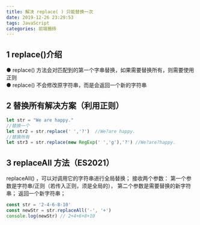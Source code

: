 ```yaml
---
title: 解决 replace( ) 只能替换一次
date: 2019-12-26 23:29:53
tags: JavaScript
categories: 前端搬砖
---
```

## 1 replace()介绍

● replace() 方法会对匹配到的第一个字串替换，如果需要替换所有，则需要使用正则\
● replace() 不会修改原字符串，而是会返回一个新的字符串

## 2 替换所有解决方案（利用正则）

```js
let str = "We are happy."
//替换一个
let str2 = str.replace(' ','?')  //We?are happy.
//替换所有
let str3 = str.replace(new RegExp(' ','g'),'?') //We?are?happy.
```

## 3 replaceAll 方法（ES2021）

replaceAll() ，可以对调用它的字符串进行全局替换； 接收两个参数： 第一个参数是字符串/正则（若传入正则，须是全局的）， 第二个参数是需要替换的新字符串； 返回一个新字符串；

```js
const str = '2-4-6-8-10'
const newStr = str.replaceAll('-', '+')
console.log(newStr) // 2+4+6+8+10
```
